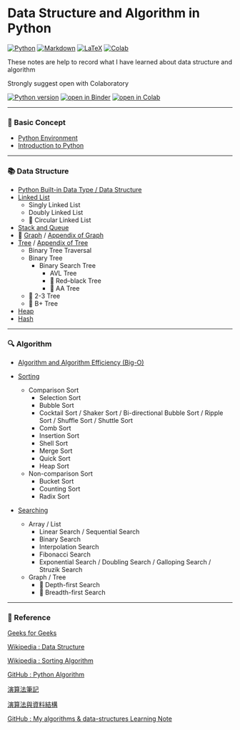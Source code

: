 # Data Structure and Algorithm in Python

[![Python](https://img.shields.io/badge/python-3670A0?style=for-the-badge&logo=python&logoColor=ffdd54)](https://docs.python.org/3/)
[![Markdown](https://img.shields.io/badge/markdown-%23000000.svg?style=for-the-badge&logo=markdown&logoColor=white)](https://docs.github.com/en/get-started/writing-on-github/getting-started-with-writing-and-formatting-on-github/basic-writing-and-formatting-syntax)
[![LaTeX](https://img.shields.io/badge/latex-%23008080.svg?style=for-the-badge&logo=latex&logoColor=white)](https://www.latex-project.org/help/documentation/)
[![Colab](https://img.shields.io/badge/Colab-F9AB00?style=for-the-badge&logo=googlecolab&color=525252)](https://colab.research.google.com/)

These notes are help to record what I have learned about data structure and algorithm

Strongly suggest open with Colaboratory

[![Python version](https://camo.githubusercontent.com/44da37f0f02bf104f0650fa5f2c754ed3f6166066c9210f31bacb9e63d60736e/68747470733a2f2f696d672e736869656c64732e696f2f707970692f707976657273696f6e732f70796261646765732e737667)](https://www.python.org/)
[![open in Binder](https://mybinder.org/badge_logo.svg)](https://mybinder.org/v2/gh/tc11echo/data-structure-and-algorithm-in-python/HEAD)
[![open in Colab](https://colab.research.google.com/assets/colab-badge.svg)](https://colab.research.google.com/github/tc11echo/data-structure-and-algorithm-in-python)

---

### :beginner: Basic Concept
* [Python Environment](https://gist.github.com/tc11echo/92c72aa79bcd039d1035afecbf16b0de#file-python-interpreter-md)
* [Introduction to Python](/basic_concept/intro_python.ipynb)

---

### :books: Data Structure
* [Python Built-in Data Type / Data Structure](/data_structure/python_built_in_data_structure_and_operator.ipynb)
* [Linked List](/data_structure/linked_list.ipynb)
    * Singly Linked List
    * Doubly Linked List
    * :construction: Circular Linked List
* [Stack and Queue](/data_structure/stack_and_queue.ipynb)
* :construction: [Graph](/data_structure/graph.ipynb) / [Appendix of Graph](/data_structure/graph_note.md)
* [Tree](/data_structure/tree.ipynb) / [Appendix of Tree](/data_structure/tree_note.md)
    * Binary Tree Traversal
    * Binary Tree
        * Binary Search Tree
            * AVL Tree
            * :construction: Red–black Tree
            * :construction: AA Tree
    * :construction: 2-3 Tree
    * :construction: B+ Tree
* [Heap](/data_structure/heap.ipynb)
* [Hash](/data_structure/hash.ipynb)

---

### :mag: Algorithm
* [Algorithm and Algorithm Efficiency (Big-O)](/algorithm/algorithm_note.md)
* [Sorting](/algorithm/sorting.ipynb)
    * Comparison Sort
        * Selection Sort
        * Bubble Sort
        * Cocktail Sort / Shaker Sort / Bi-directional Bubble Sort / Ripple Sort / Shuffle Sort / Shuttle Sort
        * Comb Sort
        * Insertion Sort
        * Shell Sort
        * Merge Sort
        * Quick Sort
        * Heap Sort
    * Non-comparison Sort
        * Bucket Sort
        * Counting Sort
        * Radix Sort

* [Searching](/algorithm/searching.ipynb)
    * Array / List
        * Linear Search / Sequential Search
        * Binary Search
        * Interpolation Search
        * Fibonacci Search
        * Exponential Search / Doubling Search / Galloping Search / Struzik Search
    * Graph / Tree
        * :construction: Depth-first Search
        * :construction: Breadth-first Search

---

### :memo: Reference

[Geeks for Geeks](https://www.geeksforgeeks.org/)

[Wikipedia : Data Structure](https://en.wikipedia.org/wiki/Data_structure)

[Wikipedia : Sorting Algorithm](https://en.wikipedia.org/wiki/Sorting_algorithm)

[GitHub : Python Algorithm](https://github.com/TheAlgorithms/Python)

[演算法筆記](https://web.ntnu.edu.tw/~algo/)

[演算法與資料結構](http://alrightchiu.github.io/SecondRound/mu-lu-yan-suan-fa-yu-zi-liao-jie-gou.html)

[GitHub : My algorithms & data-structures Learning Note](https://github.com/aaron1aaron2/SCU-class_DSA-2019)
